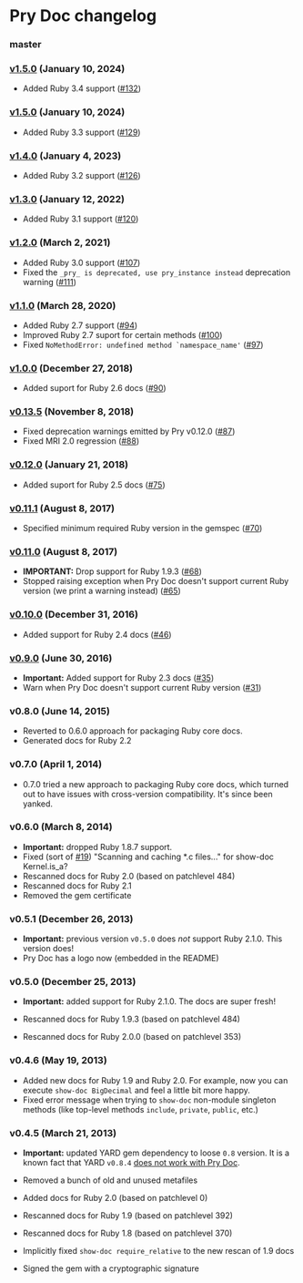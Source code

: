 Pry Doc changelog
=================

### master

### [v1.5.0][v1.5.0] (January 10, 2024)

* Added Ruby 3.4 support ([#132](https://github.com/pry/pry-doc/pull/132))

### [v1.5.0][v1.5.0] (January 10, 2024)

* Added Ruby 3.3 support ([#129](https://github.com/pry/pry-doc/pull/129))

### [v1.4.0][v1.4.0] (January 4, 2023)

* Added Ruby 3.2 support ([#126](https://github.com/pry/pry-doc/pull/126))

### [v1.3.0][v1.3.0] (January 12, 2022)

* Added Ruby 3.1 support ([#120](https://github.com/pry/pry-doc/pull/120))

### [v1.2.0][v1.2.0] (March 2, 2021)

* Added Ruby 3.0 support ([#107](https://github.com/pry/pry-doc/pull/107))
* Fixed the `_pry_ is deprecated, use pry_instance instead` deprecation warning
  ([#111](https://github.com/pry/pry-doc/pull/111))

### [v1.1.0][v1.1.0] (March 28, 2020)

* Added Ruby 2.7 support ([#94](https://github.com/pry/pry-doc/pull/94))
* Improved Ruby 2.7 suport for certain methods
  ([#100](https://github.com/pry/pry-doc/pull/100))
* Fixed ``NoMethodError: undefined method `namespace_name'``
  ([#97](https://github.com/pry/pry-doc/pull/97))

### [v1.0.0][v1.0.0] (December 27, 2018)

* Added suport for Ruby 2.6 docs ([#90](https://github.com/pry/pry-doc/pull/90))

### [v0.13.5][v0.13.5] (November 8, 2018)

* Fixed deprecation warnings emitted by Pry v0.12.0
  ([#87](https://github.com/pry/pry-doc/pull/87))
* Fixed MRI 2.0 regression ([#88](https://github.com/pry/pry-doc/pull/88))

### [v0.12.0][v0.12.0] (January 21, 2018)

* Added suport for Ruby 2.5 docs ([#75](https://github.com/pry/pry-doc/pull/75))

### [v0.11.1][v0.11.1] (August 8, 2017)

* Specified minimum required Ruby version in the gemspec
  ([#70](https://github.com/pry/pry-doc/pull/70))

### [v0.11.0][v0.11.0] (August 8, 2017)

* **IMPORTANT:** Drop support for Ruby 1.9.3
  ([#68](https://github.com/pry/pry-doc/pull/68))
* Stopped raising exception when Pry Doc doesn't support current Ruby version
  (we print a warning instead) ([#65](https://github.com/pry/pry-doc/pull/65))

### [v0.10.0][v0.10.0] (December 31, 2016)

* Added support for Ruby 2.4 docs
  ([#46](https://github.com/pry/pry-doc/pull/46))

### [v0.9.0][v0.9.0] (June 30, 2016)

* **Important:** Added support for Ruby 2.3 docs
  ([#35](https://github.com/pry/pry-doc/pull/35))
* Warn when Pry Doc doesn't support current Ruby version
  ([#31](https://github.com/pry/pry-doc/pull/31))

### v0.8.0 (June 14, 2015)

* Reverted to 0.6.0 approach for packaging Ruby core docs.
* Generated docs for Ruby 2.2

### v0.7.0 (April 1, 2014)

* 0.7.0 tried a new approach to packaging Ruby core docs, which turned out to
  have issues with cross-version compatibility. It's since been yanked.

### v0.6.0 (March 8, 2014)

* **Important:** dropped Ruby 1.8.7 support.
* Fixed (sort of [#19](https://github.com/pry/pry-doc/pull/19)) "Scanning and caching *.c files..." for show-doc Kernel.is_a?
* Rescanned docs for Ruby 2.0 (based on patchlevel 484)
* Rescanned docs for Ruby 2.1
* Removed the gem certificate

### v0.5.1 (December 26, 2013)

* **Important:** previous version `v0.5.0` does _not_ support Ruby 2.1.0. This
  version does!
* Pry Doc has a logo now (embedded in the README)

### v0.5.0 (December 25, 2013)

* **Important:** added support for Ruby 2.1.0. The docs are super fresh!

* Rescanned docs for Ruby 1.9.3 (based on patchlevel 484)
* Rescanned docs for Ruby 2.0.0 (based on patchlevel 353)

### v0.4.6 (May 19, 2013)

* Added new docs for Ruby 1.9 and Ruby 2.0. For example, now you can execute
  `show-doc BigDecimal` and feel a little bit more happy.
* Fixed error message when trying to `show-doc` non-module singleton methods (like
  top-level methods `include`, `private`, `public`, etc.)

### v0.4.5 (March 21, 2013)

* **Important:** updated YARD gem dependency to loose `0.8` version. It is a
  known fact that YARD `v0.8.4` [does not work with Pry Doc][yard648].

* Removed a bunch of old and unused metafiles
* Added docs for Ruby 2.0 (based on patchlevel 0)
* Rescanned docs for Ruby 1.9 (based on patchlevel 392)
* Rescanned docs for Ruby 1.8 (based on patchlevel 370)
* Implicitly fixed `show-doc require_relative` to the new rescan of 1.9 docs
* Signed the gem with a cryptographic signature

[yard648]: https://github.com/lsegal/yard/issues/648
[v0.9.0]: https://github.com/pry/pry-doc/releases/tag/v0.9.0
[v0.10.0]: https://github.com/pry/pry-doc/releases/tag/v0.10.0
[v0.11.0]: https://github.com/pry/pry-doc/releases/tag/v0.11.0
[v0.11.1]: https://github.com/pry/pry-doc/releases/tag/v0.11.1
[v0.12.0]: https://github.com/pry/pry-doc/releases/tag/v0.12.0
[v0.13.5]: https://github.com/pry/pry-doc/releases/tag/v0.13.5
[v1.0.0]: https://github.com/pry/pry-doc/releases/tag/v1.0.0
[v1.1.0]: https://github.com/pry/pry-doc/releases/tag/v1.1.0
[v1.2.0]: https://github.com/pry/pry-doc/releases/tag/v1.2.0
[v1.3.0]: https://github.com/pry/pry-doc/releases/tag/v1.3.0
[v1.4.0]: https://github.com/pry/pry-doc/releases/tag/v1.4.0
[v1.5.0]: https://github.com/pry/pry-doc/releases/tag/v1.5.0
